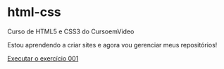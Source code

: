 # html-css
Curso de HTML5 e CSS3 do CursoemVideo

Estou aprendendo a criar sites e agora vou gerenciar meus repositórios!

<a href="https://ksteinbach.github.io/html-css/exercicios/ex001/index.html">Executar o exercício 001</a>
